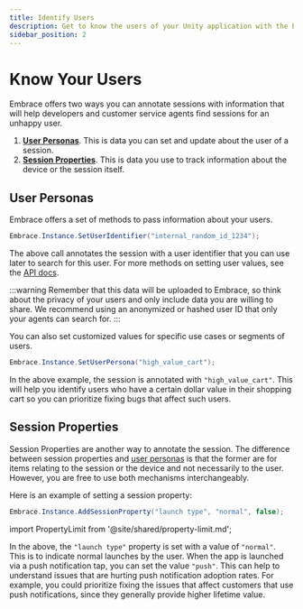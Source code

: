 ```yaml
---
title: Identify Users
description: Get to know the users of your Unity application with the Embrace SDK
sidebar_position: 2
---
```


# Know Your Users

Embrace offers two ways you can annotate sessions with information that will help developers and customer service agents find 
sessions for an unhappy user.

1. [**User Personas**](/unity/features/identify-users). This is data you can set and update about the user of a session.
1. [**Session Properties**](/unity/features/identify-users#session-properties). This is data you use to track information about the device or the session itself.

## User Personas

Embrace offers a set of methods to pass information about your users.

```cs
Embrace.Instance.SetUserIdentifier("internal_random_id_1234");
```

The above call annotates the session with a user identifier that you can use later to search for this user.
For more methods on setting user values, see the [API docs](/api/unity/).

:::warning
Remember that this data will be uploaded to Embrace, so think about the privacy of your users and only include data you are willing to share.
We recommend using an anonymized or hashed user ID that only your agents can search for.
:::

You can also set customized values for specific use cases or segments of users.

```cs
Embrace.Instance.SetUserPersona("high_value_cart");
```

In the above example, the session is annotated with `"high_value_cart"`.
This will help you identify users who have a certain dollar value in their shopping cart so you can prioritize fixing bugs that affect such users.

## Session Properties

Session Properties are another way to annotate the session.
The difference between session properties and [user personas](/unity/features/identify-users#user-personas) is that the former are for items relating to the session or the device and not necessarily to the user.
However, you are free to use both mechanisms interchangeably.

Here is an example of setting a session property:

```cs
Embrace.Instance.AddSessionProperty("launch type", "normal", false);
```

import PropertyLimit from '@site/shared/property-limit.md';

<PropertyLimit />

In the above, the `"launch type"` property is set with a value of `"normal"`.
This is to indicate normal launches by the user.
When the app is launched via a push notification tap, you can set the value `"push"`.
This can help to understand issues that are hurting push notification adoption rates.
For example, you could prioritize fixing the issues that affect customers that use push notifications, since they generally provide higher lifetime value.
